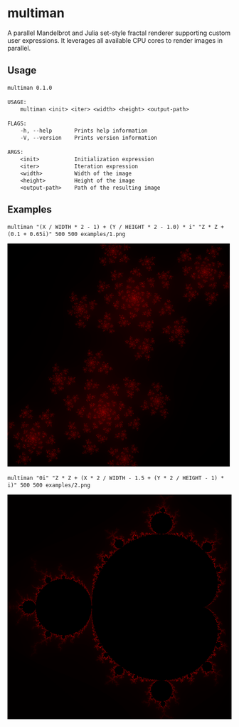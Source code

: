 # multiman
A parallel Mandelbrot and Julia set-style fractal renderer supporting custom user expressions.
It leverages all available CPU cores to render images in parallel.

## Usage
```
multiman 0.1.0

USAGE:
    multiman <init> <iter> <width> <height> <output-path>

FLAGS:
    -h, --help       Prints help information
    -V, --version    Prints version information

ARGS:
    <init>           Initialization expression
    <iter>           Iteration expression
    <width>          Width of the image
    <height>         Height of the image
    <output-path>    Path of the resulting image
```

## Examples
```
multiman "(X / WIDTH * 2 - 1) + (Y / HEIGHT * 2 - 1.0) * i" "Z * Z + (0.1 + 0.65i)" 500 500 examples/1.png
```
![1](examples/1.png)

```
multiman "0i" "Z * Z + (X * 2 / WIDTH - 1.5 + (Y * 2 / HEIGHT - 1) * i)" 500 500 examples/2.png
```
![2](examples/2.png)